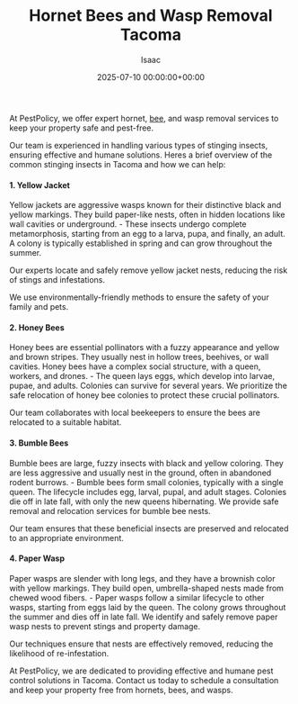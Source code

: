 ﻿---
title: Hornet Bees and Wasp Removal Tacoma
description: At PestPolicy, we offer expert hornet, bee, and wasp removal services to keep your property safe and pest-free. Our team is experienced in handling various...
slug: /hornet-bees-and-wasp-removal-tacoma/
date: 2025-07-10 00:00:00+00:00
lastmod: 2025-07-10 00:00:00+03:00
author: Isaac
categories:
- Guide
- Wasps
tags:
- guide
- hornet
- bee
layout: post
---

At PestPolicy, we offer expert hornet, [bee](https://pestpolicy.com/do-carpenter-bees-bite/), and wasp removal services to keep your property safe and pest-free.

Our team is experienced in handling various types of stinging insects, ensuring effective and humane solutions. Heres a brief overview of the common stinging insects in Tacoma and how we can help:

####  1. Yellow Jacket

Yellow jackets are aggressive wasps known for their distinctive black and yellow markings. They build paper-like nests, often in hidden locations like wall cavities or underground. - These insects undergo complete metamorphosis, starting from an egg to a larva, pupa, and finally, an adult. A colony is typically established in spring and can grow throughout the summer.

Our experts locate and safely remove yellow jacket nests, reducing the risk of stings and infestations.

We use environmentally-friendly methods to ensure the safety of your family and pets.

####  2. Honey Bees

Honey bees are essential pollinators with a fuzzy appearance and yellow and brown stripes. They usually nest in hollow trees, beehives, or wall cavities. Honey bees have a complex social structure, with a queen, workers, and drones. - The queen lays eggs, which develop into larvae, pupae, and adults. Colonies can survive for several years. We prioritize the safe relocation of honey bee colonies to protect these crucial pollinators.

Our team collaborates with local beekeepers to ensure the bees are relocated to a suitable habitat.

####  3. Bumble Bees

Bumble bees are large, fuzzy insects with black and yellow coloring. They are less aggressive and usually nest in the ground, often in abandoned rodent burrows. - Bumble bees form small colonies, typically with a single queen. The lifecycle includes egg, larval, pupal, and adult stages. Colonies die off in late fall, with only the new queens hibernating. We provide safe removal and relocation services for bumble bee nests.

Our team ensures that these beneficial insects are preserved and relocated to an appropriate environment.

####  4. Paper Wasp

Paper wasps are slender with long legs, and they have a brownish color with yellow markings. They build open, umbrella-shaped nests made from chewed wood fibers. - Paper wasps follow a similar lifecycle to other wasps, starting from eggs laid by the queen. The colony grows throughout the summer and dies off in late fall. We identify and safely remove paper wasp nests to prevent stings and property damage.

Our techniques ensure that nests are effectively removed, reducing the likelihood of re-infestation.

At PestPolicy, we are dedicated to providing effective and humane pest control solutions in Tacoma. Contact us today to schedule a consultation and keep your property free from hornets, bees, and wasps.

